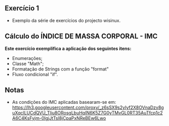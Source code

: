 ## Exercício 1

* Exemplo da série de exercícios do projecto wisinux. 

## Cálculo do ÍNDICE DE MASSA CORPORAL - IMC

**Este exercício exemplifica a aplicação dos seguintes itens:**
* Enumerações;
* Classe "Math";
* Formatação de Strings com a função "format"  
* Fluxo condicional "if".

## Notas
* As condições do IMC aplicadas basearam-se em:
https://lh3.googleusercontent.com/proxy/_z6sSX9s2yIyf2X8OVnaDzv8guXqclLUCdQVU_Tliu8ORosgLbuHqIN6K5Z7G0yTMvGL0RT35AuTfcp1c2A6C4KsFyjm-0IgjJtTsl8jCpaPxNReBEw6Lwo
